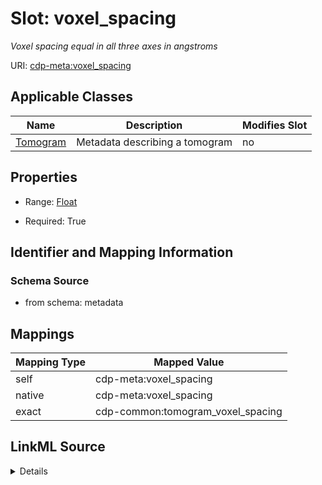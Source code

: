 

# Slot: voxel_spacing


_Voxel spacing equal in all three axes in angstroms_



URI: [cdp-meta:voxel_spacing](metadatavoxel_spacing)



<!-- no inheritance hierarchy -->





## Applicable Classes

| Name | Description | Modifies Slot |
| --- | --- | --- |
| [Tomogram](Tomogram.md) | Metadata describing a tomogram |  no  |







## Properties

* Range: [Float](Float.md)

* Required: True





## Identifier and Mapping Information







### Schema Source


* from schema: metadata




## Mappings

| Mapping Type | Mapped Value |
| ---  | ---  |
| self | cdp-meta:voxel_spacing |
| native | cdp-meta:voxel_spacing |
| exact | cdp-common:tomogram_voxel_spacing |




## LinkML Source

<details>
```yaml
name: voxel_spacing
description: Voxel spacing equal in all three axes in angstroms
from_schema: metadata
exact_mappings:
- cdp-common:tomogram_voxel_spacing
rank: 1000
alias: voxel_spacing
owner: Tomogram
domain_of:
- Tomogram
range: float
required: true
inlined: true
inlined_as_list: true
unit:
  symbol: Å/voxel
  descriptive_name: Angstroms per voxel

```
</details>